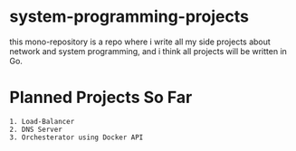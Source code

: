 # system-programming-projects
this mono-repository is a repo where i write all my side projects about network and system programming, and i think all projects will be written in Go.

# Planned Projects So Far 
```text
1. Load-Balancer
2. DNS Server
3. Orchesterator using Docker API 
```